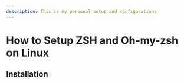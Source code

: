 ```yaml
---
description: This is my personal setup and configurations
---
```


# How to Setup ZSH and Oh-my-zsh on Linux

## Installation 





